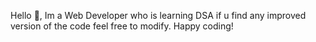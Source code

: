 Hello 👋, Im a Web Developer who is learning DSA if u find any improved version of the code feel free to modify.
Happy coding!
